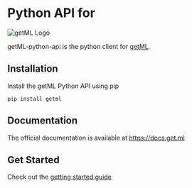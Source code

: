 # Python API for

![getML Logo](https://static.get.ml/logo/logo-main.png)

getML-python-api is the python client for [getML](https://get.ml).


## Installation

Install the getML Python API using pip

```
pip install getml
```

## Documentation

The official documentation is available at https://docs.get.ml

## Get Started

Check out the [getting started guide](https://github.com/getml/getml-examples/tree/master/python/projects/getting_started)

